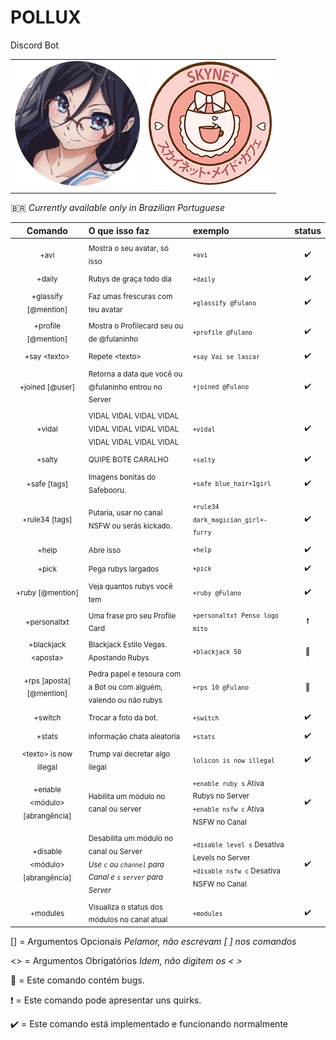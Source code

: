 
# **POLLUX**
Discord Bot

|     |    |
|:-------------|-------------:|
| ![Pollux](./avis/7.png)                     |                ![Pollux](./avis/skynet.png)        | 
|     |    |

🇧🇷 *Currently available only in Brazilian Portuguese*

| Comando        | O que isso faz           | exemplo  | status| 
| :-----------------: |:-------------| :-----|:-----:|
|<sub>+avi |<sub> Mostra o seu avatar, só isso |<sub> `+avi` |<sub> :heavy_check_mark:|
|<sub>+daily|<sub>Rubys de graça todo dia|<sub>`+daily`|<sub> :heavy_check_mark:|
|<sub>+glassify [@mention]|<sub>Faz umas frescuras com teu avatar|<sub>`+glassify @Fulano`|<sub> :heavy_check_mark:|
|<sub>+profile [@mention]|<sub>Mostra o Profilecard seu ou de @fulaninho|<sub>`+profile @Fulano`|<sub> :heavy_check_mark:|
|<sub>+say \<texto\>|<sub>Repete \<texto\>|<sub>`+say Vai se lascar`|<sub>:heavy_check_mark:|
|<sub>+joined [@user]|<sub>Retorna a data que você ou @fulaninho entrou no Server|<sub>`+joined @Fulano`|<sub> :heavy_check_mark:|
|<sub>+vidal|<sub>VIDAL VIDAL VIDAL VIDAL VIDAL VIDAL VIDAL VIDAL VIDAL VIDAL VIDAL VIDAL|<sub>`+vidal`|<sub> :heavy_check_mark:|
|<sub>+salty|<sub>QUIPE BOTE CARALHO|<sub>`+salty`|<sub> :heavy_check_mark:|
|<sub>+safe [tags]|<sub>Imagens bonitas do Safebooru.|<sub>`+safe blue_hair+1girl`|<sub> :heavy_check_mark:|
|<sub>+rule34 [tags]|<sub>Putaria, usar no canal NSFW ou serás kickado.|<sub>`+rule34 dark_magician_girl+-furry`|<sub> :heavy_check_mark:|
|<sub>+help|<sub>Abre isso|<sub>`+help`|<sub> :heavy_check_mark:|
|<sub>+pick|<sub>Pega rubys largados|<sub>`+pick`|<sub> :heavy_check_mark:|
|<sub>+ruby [@mention]|<sub>Veja quantos rubys você tem|<sub>`+ruby @Fulano`|<sub> :heavy_check_mark:|
|<sub>+personaltxt|<sub>Uma frase pro seu Profile Card|<sub>`+personaltxt Penso logo mito`|<sub> :heavy_exclamation_mark:|
|<sub>+blackjack \<aposta\> |<sub>Blackjack Estilo Vegas. Apostando Rubys|<sub>`+blackjack 50`|<sub>      :bug:    |
|<sub>+rps [aposta] [@mention]|<sub>Pedra papel e tesoura com a Bot ou com alguém, valendo ou não rubys|<sub>`+rps 10 @Fulano`|<sub>     :bug:      |<sub>
|<sub>+switch|<sub>Trocar a foto da bot.   |<sub>`+switch`|<sub> :heavy_check_mark:|<sub>
|<sub>+stats|<sub>informação chata aleatoria|<sub>`+stats`|<sub> :heavy_check_mark:|<sub>
|<sub>\<texto\> is now illegal|<sub>Trump vai decretar algo ilegal|<sub>`lolicon is now illegal`|<sub> :heavy_check_mark:|<sub>
|<sub> +enable \<módulo\> [abrangência] |<sub>Habilita um módulo no canal ou server|<sub>`+enable ruby s` Ativa Rubys no Server <br>`+enable nsfw c` Ativa NSFW no Canal|<sub> :heavy_check_mark:|<sub>
|<sub> +disable \<módulo\> [abrangência] |<sub>Desabilita um módulo no canal ou Server<br> *Use `c` ou `channel` para Canal e `s` `server` para Server*|<sub>`+disable level s` Desativa Levels no Server <br>`+disable nsfw c` Desativa NSFW no Canal |<sub> :heavy_check_mark:|<sub>
|<sub>+modules|<sub> Visualiza o status dos módulos no canal atual|<sub> `+modules`|<sub>:heavy_check_mark:|<sub>



[] = Argumentos Opcionais *Pelamor, não escrevam [ ] nos comandos*

<> = Argumentos Obrigatórios *Idem, não digitem os < >*

:bug: = Este comando contém bugs.

:heavy_exclamation_mark: = Este comando pode apresentar uns quirks.

:heavy_check_mark: = Este comando está implementado e funcionando normalmente 
